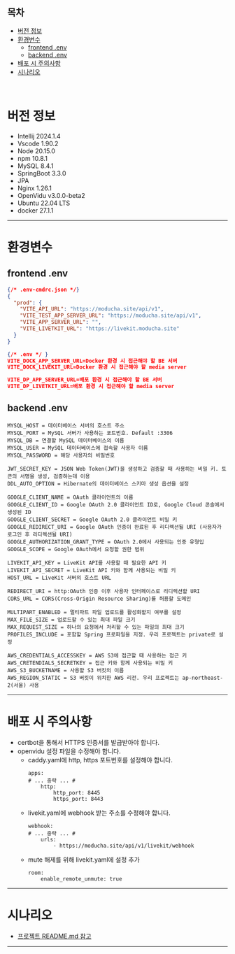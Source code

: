 ## 목차
- [버전 정보](#버전-정보)
- [환경변수](#환경변수)
  - [frontend .env](#frontend-env)
  - [backend .env](#backend-env)
- [배포 시 주의사항](#배포-시-주의사항)
- [시나리오](#시나리오)

<br>

# 버전 정보

- Intellij 2024.1.4
- Vscode 1.90.2
- Node 20.15.0
- npm 10.8.1
- MySQL 8.4.1
- SpringBoot 3.3.0
- JPA
- Nginx 1.26.1
- OpenVidu v3.0.0-beta2
- Ubuntu 22.04 LTS
- docker 27.1.1


---
# 환경변수

## frontend .env
  ```json
  {/* .env-cmdrc.json */}
  {
    "prod": {
      "VITE_API_URL": "https://moducha.site/api/v1",
      "VITE_TEST_APP_SERVER_URL": "https://moducha.site/api/v1",
      "VITE_APP_SERVER_URL": "",
      "VITE_LIVETKIT_URL": "https://livekit.moducha.site"
    }
  }
  
  {/* .env */ }
  VITE_DOCK_APP_SERVER_URL=Docker 환경 시 접근해야 할 BE 서버
  VITE_DOCK_LIVEKIT_URL=Docker 환경 시 접근해야 할 media server

  VITE_DP_APP_SERVER_URL=배포 환경 시 접근해야 할 BE 서버
  VITE_DP_LIVETKIT_URL=배포 환경 시 접근해야 할 media server
  ```

  

## backend .env
```
MYSQL_HOST = 데이터베이스 서버의 호스트 주소
MYSQL_PORT = MySQL 서버가 사용하는 포트번호. Default :3306
MYSQL_DB = 연결할 MySQL 데이터베이스의 이름
MYSQL_USER = MySQL 데이터베이스에 접속할 사용자 이름
MYSQL_PASSWORD = 해당 사용자의 비밀번호

JWT_SECRET_KEY = JSON Web Token(JWT)을 생성하고 검증할 때 사용하는 비밀 키. 토큰의 서명을 생성, 검증하는데 이용
DDL_AUTO_OPTION = Hibernate의 데이터베이스 스키마 생성 옵션을 설정

GOOGLE_CLIENT_NAME = OAuth 클라이언트의 이름
GOOGLE_CLIENT_ID = Google OAuth 2.0 클라이언트 ID로, Google Cloud 콘솔에서 생성된 ID
GOOGLE_CLIENT_SECRET = Google OAuth 2.0 클라이언트 비밀 키
GOOGLE_REDIRECT_URI = Google OAuth 인증이 완료된 후 리디렉션될 URI (사용자가 로그인 후 리디렉션될 URI)
GOOGLE_AUTHORIZATION_GRANT_TYPE = OAuth 2.0에서 사용되는 인증 유형입
GOOGLE_SCOPE = Google OAuth에서 요청할 권한 범위

LIVEKIT_API_KEY = LiveKit API를 사용할 때 필요한 API 키
LIVEKIT_API_SECRET = LiveKit API 키와 함께 사용되는 비밀 키
HOST_URL = LiveKit 서버의 호스트 URL

REDIRECT_URI = http:OAuth 인증 이후 사용자 인터페이스로 리디렉션할 URI
CORS_URL = CORS(Cross-Origin Resource Sharing)를 허용할 도메인

MULTIPART_ENABLED = 멀티파트 파일 업로드를 활성화할지 여부를 설정
MAX_FILE_SIZE = 업로드할 수 있는 최대 파일 크기
MAX_REQUEST_SIZE = 하나의 요청에서 처리할 수 있는 파일의 최대 크기
PROFILES_INCLUDE = 포함할 Spring 프로파일을 지정. 우리 프로젝트는 private로 설정

AWS_CREDENTIALS_ACCESSKEY = AWS S3에 접근할 때 사용하는 접근 키
AWS_CRETENDIALS_SECRETKEY = 접근 키와 함께 사용되는 비밀 키
AWS_S3_BUCKETNAME = 사용할 S3 버킷의 이름
AWS_REGION_STATIC = S3 버킷이 위치한 AWS 리전. 우리 프로젝트는 ap-northeast-2(서울) 사용
```

---
# 배포 시 주의사항
- certbot을 통해서 HTTPS 인증서를 발급받아야 합니다.
- openvidu 설정 파일을 수정해야 합니다.
  - caddy.yaml에 http, https 포트번호를 설정해야 합니다.
    ```
    apps:
    # ... 중략 ... #
        http:
            http_port: 8445
            https_port: 8443
    ```
  - livekit.yaml에 webhook 받는 주소를 수정해야 합니다.
    ```
    webhook:
    # ... 중략 ... #
        urls:
            - https://moducha.site/api/v1/livekit/webhook
    ```
  - mute 해제를 위해 livekit.yaml에 설정 추가
    ```
    room:
        enable_remote_unmute: true
    ```

---
# 시나리오
- [프로젝트 README.md 참고](../README.md)

---